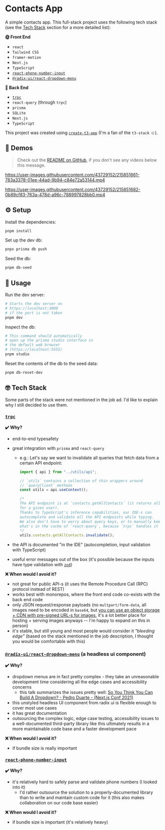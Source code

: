 # Contacts App

A simple contacts app. This full-stack project uses the following tech stack (see the [Tech Stack](#nerd_face-tech-stack) section for a more detailed list):

**:sun_with_face: Front End**

- `react`
- `Tailwind CSS`
- `framer-motion`
- `Next.js`
- `TypeScript`
- [`react-phone-number-input`](#react-phone-number-input)
- [`@radix-ui/react-dropdown-menu`](#radix-uireact-dropdown-menu-a-headless-ui-component)

**:first_quarter_moon_with_face: Back End**

- [`trpc`](#trpc)
- `react-query` (through `trpc`)
- `prisma`
- `SQLite`
- `Next.js`
- `TypeScript`

This project was created using [`create-t3-app`](https://create.t3.gg/) (I'm a fan of the `t3-stack` :relaxed:).

## :movie_camera: Demos
> Check out the [README on GitHub](https://github.com/fulopkovacs/simple-contacts-app/edit/main/README.md#movie_camera-demos), if you don't see any videos below this message.


https://user-images.githubusercontent.com/43729152/215851661-783a3378-01ee-44ad-9b94-c84e72a53144.mp4


https://user-images.githubusercontent.com/43729152/215851682-0b89cf83-763a-478d-a96c-788997828bb0.mp4



## :gear: Setup

Install the dependencies:

```bash
pnpm install
```

Set up the dev db:

```bash
pnpx prisma db push
```

Seed the db:

```bash
pnpm db-seed
```

## :bookmark_tabs: Usage

Run the dev server:

```bash
# Starts the dev server on
# https://localhost:3000
# if the port is not taken
pnpm dev
```

Inspect the db:

```bash
# This command should automatically
# open up the prisma studio interface in
# the default web browser
# (https://localhost:5555)
pnpm studio
```

Reset the contents of the db to the seed data:

```bash
pnpm db-reset-dev
```

## :nerd_face: Tech Stack

Some parts of the stack were not mentioned in the job ad. I'd like to explain why I still decided to use them.

### [`trpc`](https://trpc.io)

**:heavy_check_mark: Why?**

- end-to-end typesafety
- great integration with `prisma` and `react-query`

  - e.g.: Let's say we want to invalidate all queries that fetch data from a certain API endpoint:

    ```typescript
    import { api } from "../utils/api";

    // `utils` contains a collection of thin wrappers around
    // `queryClient` methods
    const utils = api.useContext();

    /*
    The API endpoint is at `contacts.getAllContacts` (it returns all the contacts
    for a given user).
    Thanks to TypeScript's inference capabilities, our IDE-s can
    autocomplete and validate all the API endpoints while typing.
    We also don't have to worry about query keys, or to manually keep track
    what's in the cache of `react-query`, because `trpc` handles it all.
    */
    utils.contacts.getAllContacts.invalidate();
    ```

- the API is documented "in the IDE" (autocompletion, input validation with TypeScript)
- useful error messages out of the box (it's possible because the inputs have type validation with [`zod`](https://zod.dev/))

**:x: When would I avoid it?**

- not great for public API-s (it uses the Remote Procedure Call (RPC) protocol instead of REST)
- works best with monorepos, where the front end code co-exists with the back end code
- only JSON request/response payloads (no `multpart/form-data`, all images need to be encoded in `base64`, but [you can use an object storage + CDN with pre-signed URL-s for images](https://github.com/trpc/trpc/issues/1401#issuecomment-1047215657), it's a lot better place for hosting + serving images anyways -- I'm happy to expand on this in person)
- it's stable, but still young and most people would consider it _"bleeding edge"_ (based on the stack mentioned in the job description, I thought you would be comfortable with this)

### [`@radix-ui/react-dropdown-menu`](https://www.radix-ui.com/docs/primitives/components/dropdown-menu) (a headless ui component)

**:heavy_check_mark: Why?**

- dropdown menus are in fact pretty complex - they take an unreasonable development time considering all the edge cases and accessibility concerns
  - this talk summarizes the issues pretty well: [So You Think You Can Build A Dropdown? - Pedro Duarte - (Next.js Conf 2021)](https://www.youtube.com/watch?v=pcMYcjtWwVI&t=591s)
- this unstyled headless UI component from radix ui is flexible enough to cover most use cases
- it has great documentation
- outsourcing the complex logic, edge case testing, accessibility issues to a well-documented third-party library like this ultimately results in a more maintainable code base and a faster development pace

**:x: When would I avoid it?**

- if bundle size is really important

### [`react-phone-number-input`](https://catamphetamine.gitlab.io/react-phone-number-input/)

**:heavy_check_mark: Why?**

- it's relatively hard to safely parse and validate phone numbers (I looked into it)
  - I'd rather outsource the solution to a properly-documented library than to write and maintain custom code for it (this also makes collaboration on our code base easier)

**:x: When would I avoid it?**

- if bundle size is important (it's relatively heavy)

